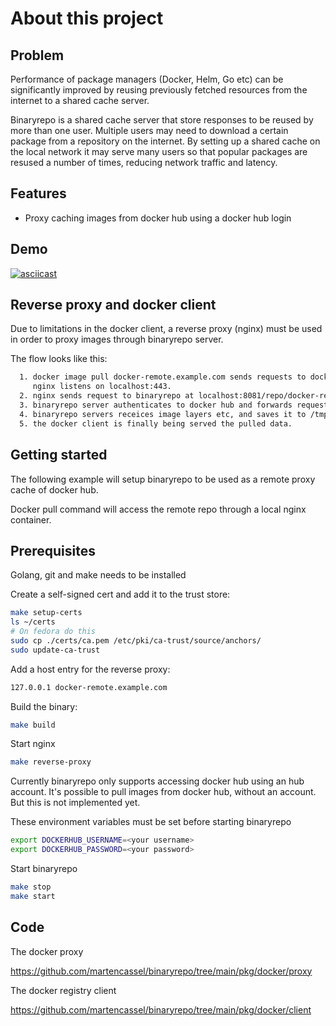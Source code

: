 # About this project

## Problem

Performance of package managers (Docker, Helm, Go etc) can be significantly improved by reusing previously fetched resources from the internet to a shared cache server.

Binaryrepo is a shared cache server that store responses to be reused by more than one user.
Multiple users may need to download a certain package from a repository on the internet.
By setting up a shared cache on the local network it may serve many users so that popular packages are
resused a number of times, reducing network traffic and latency.
## Features

* Proxy caching images from docker hub using a docker hub login

## Demo

[![asciicast](https://asciinema.org/a/gibKejkPbnkg7eVayrMuIdYAu.svg)](https://asciinema.org/a/gibKejkPbnkg7eVayrMuIdYAu)

## Reverse proxy and docker client

Due to limitations in the docker client, a reverse proxy (nginx) must be
used in order to proxy images through binaryrepo server.

The flow looks like this:

```bash
  1. docker image pull docker-remote.example.com sends requests to docker-remote.example.com that points to nginx.
     nginx listens on localhost:443.
  2. nginx sends request to binaryrepo at localhost:8081/repo/docker-remote/v2/*
  3. binaryrepo server authenticates to docker hub and forwards requests to docker hub
  4. binaryrepo servers receices image layers etc, and saves it to /tmp/filestore/ cache.
  5. the docker client is finally being served the pulled data.
```
## Getting started

The following example will setup binaryrepo to be used
as a remote proxy cache of docker hub.

Docker pull command will access the remote repo through a local nginx container.

## Prerequisites

Golang, git and make needs to be installed

Create a self-signed cert and add it to the trust store:
```bash
make setup-certs
ls ~/certs
# On fedora do this
sudo cp ./certs/ca.pem /etc/pki/ca-trust/source/anchors/
sudo update-ca-trust
```

Add a host entry for the reverse proxy:
```bash
127.0.0.1 docker-remote.example.com
```

Build the binary:
```bash
make build
```

Start nginx
```bash
make reverse-proxy
```

Currently binaryrepo only supports accessing docker hub using an hub account.
It's possible to pull images from docker hub, without an account. But this is not implemented yet.

These environment variables must be set before starting binaryrepo

```bash
export DOCKERHUB_USERNAME=<your username>
export DOCKERHUB_PASSWORD=<your password>
```

Start binaryrepo
```bash
make stop
make start
```
## Code

The docker proxy

https://github.com/martencassel/binaryrepo/tree/main/pkg/docker/proxy

The docker registry client

https://github.com/martencassel/binaryrepo/tree/main/pkg/docker/client

